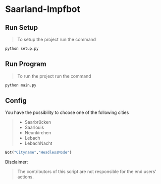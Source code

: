 # Saarland-Impfbot



## Run Setup
> To setup the project run the command 
``` python
python setup.py
```

## Run Program
> To run the project run the command 
``` python
python main.py
```
## Config
You have the possibility to choose one of the following cities
 > - Saarbrücken
 > - Saarlouis
 > - Neunkirchen
 > - Lebach
 > - LebachNacht
 
```python
Bot("Cityname","HeadlessMode")
```

Disclaimer:
> The contributors of this script are not responsible for the end users' actions.
